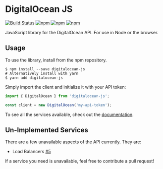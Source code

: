 # DigitalOcean JS

[![Build Status](https://travis-ci.org/jbw91/digitalocean-js.svg?branch=master)](https://travis-ci.org/jbw91/digitalocean-js) [![npm](https://img.shields.io/npm/dm/digitalocean-js.svg)](https://www.npmjs.com/package/digitalocean-js) [![npm](https://img.shields.io/npm/dt/digitalocean-js.svg)](https://www.npmjs.com/package/digitalocean-js) [![npm](https://img.shields.io/npm/v/digitalocean-js.svg)](https://www.npmjs.com/package/digitalocean-js)

JavaScript library for the DigitalOcean API. For use in Node or the browser.

## Usage

To use the library, install from the npm repository.

```shell
$ npm install --save digitalocean-js
# Alternatively install with yarn
$ yarn add digitalocean-js
```

Simply import the client and initialize it with your API token:

```js
import { DigitalOcean } from 'digitalocean-js';

const client = new DigitalOcean('my-api-token');
```

To see all the services available, check out the [documentation](https://jbw91.github.io/digitalocean-js/).

## Un-Implemented Services

There are a few unavailable aspects of the API currently. They are:

* Load Balancers [#5](https://github.com/jbw91/digitalocean-js/issues/5)

If a service you need is unavailable, feel free to contribute a pull request!
